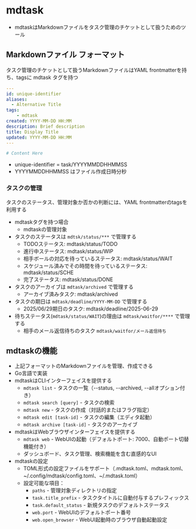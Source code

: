 # mdtask

- mdtaskはMarkdownファイルをタスク管理のチケットとして扱うためのツール

## Markdownファイル フォーマット

タスク管理のチケットとして扱うMarkdownファイルはYAML frontmatterを持ち、tagsに mdtask タグを持つ

```yaml
---
id: unique-identifier
aliases:
  - Alternative Title
tags:
    - mdtask
created: YYYY-MM-DD HH:MM
description: Brief description
title: Display Title
updated: YYYY-MM-DD HH:MM
---

# Content Here
```

- unique-identifier = task/YYYYMMDDHHMMSS
- YYYYMMDDHHMMSS はファイル作成日時分秒

### タスクの管理

タスクのステータス、管理対象か否かの判断には、YAML frontmatterのtagsを利用する

- mdtaskタグを持つ場合
    - mdtaskの管理対象
- タスクのステータスは `mdtsk/status/***` で管理する
    - TODOステータス: mdtask/status/TODO
    - 進行中ステータス: mdtask/status/WIP
    - 相手ボールの対応を待っているステータス: mdtask/status/WAIT
    - スケジュール済みでその時間を待っているステータス: mdtask/status/SCHE
    - 完了ステータス: mdtask/status/DONE
- タスクのアーカイブは `mdtask/archived` で管理する
    - アーカイブ済みタスク: mdtask/archived
- タスクの期日は `mdtask/deadline/YYYY-MM-DD` で管理する
    - 2025/06/29期日のタスク: mdtask/deadline/2025-06-29
- 待ちステータス(`mdtask/status/WAIT`)の理由は `mdtask/waitfor/****` で管理する
    - 相手のメール返信待ちのタスク `mdtask/waitfor/メール返信待ち`

## mdtaskの機能

- 上記フォーマットのMarkdownファイルを管理、作成できる
- Go言語で実装
- mdtaskはCLIインターフェイスを提供する
    - `mdtask list` - タスクの一覧（--status, --archived, --allオプション付き）
    - `mdtask search [query]` - タスクの検索
    - `mdtask new` - タスクの作成（対話的またはフラグ指定）
    - `mdtask edit [task-id]` - タスクの編集（エディタ起動）
    - `mdtask archive [task-id]` - タスクのアーカイブ
- mdtaskはWebブラウザインターフェイスを提供する
    - `mdtask web` - WebUIの起動（デフォルトポート: 7000、自動ポート切替機能付き）
    - ダッシュボード、タスク管理、検索機能を含む直感的なUI
- mdtaskの設定
    - TOML形式の設定ファイルをサポート（.mdtask.toml、mdtask.toml、~/.config/mdtask/config.toml、~/.mdtask.toml）
    - 設定可能な項目：
        - `paths` - 管理対象ディレクトリの指定
        - `task.title_prefix` - タスクタイトルに自動付与するプレフィックス
        - `task.default_status` - 新規タスクのデフォルトステータス
        - `web.port` - WebUIのデフォルトポート番号
        - `web.open_browser` - WebUI起動時のブラウザ自動起動設定
